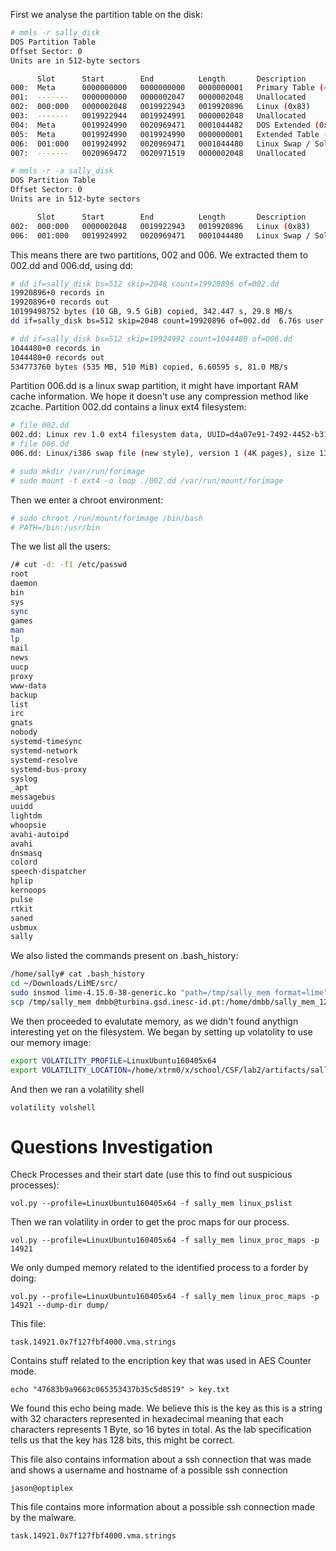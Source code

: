 First we analyse the partition table on the disk:

```sh
# mmls -r sally_disk
DOS Partition Table
Offset Sector: 0
Units are in 512-byte sectors

      Slot      Start        End          Length       Description
000:  Meta      0000000000   0000000000   0000000001   Primary Table (#0)
001:  -------   0000000000   0000002047   0000002048   Unallocated
002:  000:000   0000002048   0019922943   0019920896   Linux (0x83)
003:  -------   0019922944   0019924991   0000002048   Unallocated
004:  Meta      0019924990   0020969471   0001044482   DOS Extended (0x05)
005:  Meta      0019924990   0019924990   0000000001   Extended Table (#1)
006:  001:000   0019924992   0020969471   0001044480   Linux Swap / Solaris x86 (0x82)
007:  -------   0020969472   0020971519   0000002048   Unallocated
```

```sh
# mmls -r -a sally_disk
DOS Partition Table
Offset Sector: 0
Units are in 512-byte sectors

      Slot      Start        End          Length       Description
002:  000:000   0000002048   0019922943   0019920896   Linux (0x83)
006:  001:000   0019924992   0020969471   0001044480   Linux Swap / Solaris x86 (0x82)
```

This means there are two partitions, 002 and 006. We extracted them to 002.dd and 006.dd, using dd:
```sh
# dd if=sally_disk bs=512 skip=2048 count=19920896 of=002.dd
19920896+0 records in
19920896+0 records out
10199498752 bytes (10 GB, 9.5 GiB) copied, 342.447 s, 29.8 MB/s
dd if=sally_disk bs=512 skip=2048 count=19920896 of=002.dd  6.76s user 42.47s system 14% cpu 5:42.45 total

# dd if=sally_disk bs=512 skip=19924992 count=1044480 of=006.dd
1044480+0 records in
1044480+0 records out
534773760 bytes (535 MB, 510 MiB) copied, 6.60595 s, 81.0 MB/s

```

Partition 006.dd is a linux swap partition, it might have important RAM cache information. We hope it doesn't use any compression method like zcache.
Partition 002.dd contains a linux ext4 filesystem:

```sh
# file 002.dd 
002.dd: Linux rev 1.0 ext4 filesystem data, UUID=d4a07e91-7492-4452-b318-8ec8ec4cb46b (extents) (large files) (huge files)
# file 006.dd 
006.dd: Linux/i386 swap file (new style), version 1 (4K pages), size 130559 pages, no label, UUID=0e048a98-5e7d-4d76-a27d-ae75a92b558a
```

```sh
# sudo mkdir /var/run/forimage
# sudo mount -t ext4 -o loop ./002.dd /var/run/mount/forimage
```

Then we enter a chroot environment:
```sh
# sudo chroot /run/mount/forimage /bin/bash
# PATH=/bin:/usr/bin
```

The we list all the users:
```sh
/# cut -d: -f1 /etc/passwd
root
daemon
bin
sys
sync
games
man
lp
mail
news
uucp
proxy
www-data
backup
list
irc
gnats
nobody
systemd-timesync
systemd-network
systemd-resolve
systemd-bus-proxy
syslog
_apt
messagebus
uuidd
lightdm
whoopsie
avahi-autoipd
avahi
dnsmasq
colord
speech-dispatcher
hplip
kernoops
pulse
rtkit
saned
usbmux
sally
```


We also listed the commands present on .bash_history:
```sh
/home/sally# cat .bash_history 
cd ~/Downloads/LiME/src/
sudo insmod lime-4.15.0-38-generic.ko "path=/tmp/sally_mem format=lime"
scp /tmp/sally_mem dmbb@turbina.gsd.inesc-id.pt:/home/dmbb/sally_mem_12
```

We then proceeded to evalutate memory, as we didn't found anythign interesting yet on the filesystem. We began by setting up volatolity to use our memory image:
```sh
export VOLATILITY_PROFILE=LinuxUbuntu160405x64
export VOLATILITY_LOCATION=/home/xtrm0/x/school/CSF/lab2/artifacts/sally_mem
```
And then we ran a volatility shell
```
volatility volshell
```

# Questions Investigation

Check Processes and their start date (use this to find out suspicious processes):

```
vol.py --profile=LinuxUbuntu160405x64 -f sally_mem linux_pslist
```

Then we ran volatility in order to get the proc maps for our process.

```
vol.py --profile=LinuxUbuntu160405x64 -f sally_mem linux_proc_maps -p 14921
```
We only dumped memory related to the identified process to a forder by doing:

```
vol.py --profile=LinuxUbuntu160405x64 -f sally_mem linux_proc_maps -p 14921 --dump-dir dump/
```

This file:
```
task.14921.0x7f127fbf4000.vma.strings
```

Contains stuff related to the encription key that was used in AES Counter mode.
```
echo "47683b9a9663c065353437b35c5d8519" > key.txt
```

We found this echo being made. We believe this is the key as this is a string with 32 characters represented in hexadecimal meaning that each characters represents 1 Byte, so 16 bytes in total. As the lab specification tells us that the key has 128 bits, this might be correct.


This file also contains information about a ssh connection that was made and shows a username and hostname of a possible ssh connection
```
jason@optiplex
```

This file contains more information about a possible ssh connection made by the malware.
```
task.14921.0x7f127fbf4000.vma.strings
```

